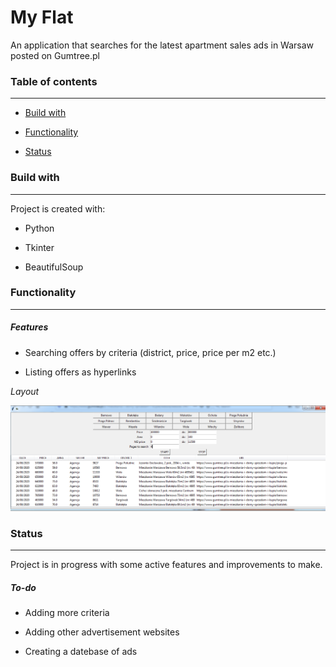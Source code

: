 # My Flat

An application that searches for the latest apartment sales ads in Warsaw posted on Gumtree.pl

### Table of contents

---

* [Build with](#build-with)

* [Functionality](#functionality)

* [Status](#status)

### Build with

---

Project is created with:

* Python

* Tkinter

* BeautifulSoup


### Functionality

---

##### _Features_

* Searching offers by criteria (district, price, price per m2 etc.)

* Listing offers as hyperlinks


_Layout_

![Layout](https://raw.githubusercontent.com/KrystianSciuba/MyFlat/master/myflat.png)



### Status

---

Project is in progress with some active features and improvements to make.



##### _To-do_

* Adding more criteria 

* Adding other advertisement websites

* Creating a datebase of ads
